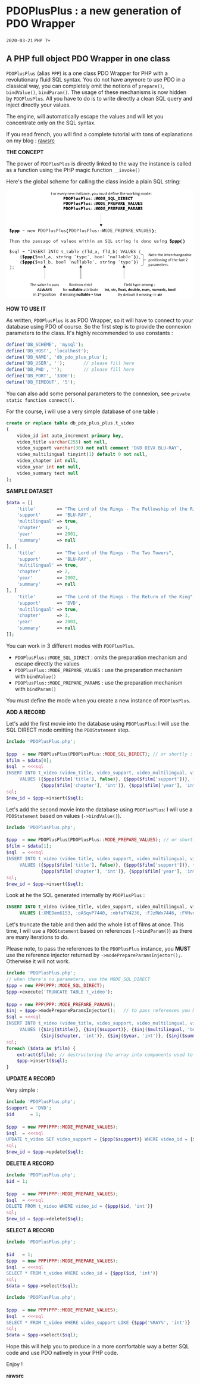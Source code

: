 # **PDOPlusPlus : a new generation of PDO Wrapper**

`2020-03-21` `PHP 7+`

## **A PHP full object PDO Wrapper in one class**

`PDOPlusPlus` (alias `PPP`) is a one class PDO Wrapper for PHP with a revolutionary fluid SQL syntax. 
You do not have anymore to use PDO in a classical way, you can completely omit the notions of 
`prepare()`, `bindValue()`, `bindParam()`. The usage of these mechanisms is now hidden by `PDOPlusPlus`. 
All you have to do is to write directly a clean SQL query and inject directly your values.

The engine, will automatically escape the values and will let you concentrate only on the SQL syntax.

If you read french, you will find a complete tutorial with tons of explanations on my blog : [rawsrc](https://www.developpez.net/forums/blogs/32058-rawsrc/b9083/pdoplusplus-ppp-nouvelle-facon-dutiliser-pdo/)
     
 **THE CONCEPT**
 
 The power of `PDOPlusPlus` is directly linked to the way the instance is called as a function using the PHP magic function `__invoke()`
 
 Here's the global scheme for calling the class inside a plain SQL string:
 
 ![PDOPlusPlus Concept](/PDOPlusPlusConcept.png)
 
**HOW TO USE IT**

As written, `PDOPlusPlus` is as PDO Wrapper, so it will have to connect to your database using PDO of course.
So the first step is to provide the connexion parameters to the class. It's highly recommended to use constants : 
```php
define('DB_SCHEME', 'mysql');
define('DB_HOST', 'localhost');
define('DB_NAME', 'db_pdo_plus_plus');
define('DB_USER', '');       // please fill here
define('DB_PWD', '');        // please fill here
define('DB_PORT', '3306');
define('DB_TIMEOUT', '5');
```
You can also add some personal parameters to the connexion, see `private static function connect()`.

For the course, i will use a very simple database of one table :
```sql
create or replace table db_pdo_plus_plus.t_video
(
	video_id int auto_increment primary key,
	video_title varchar(255) not null,
	video_support varchar(30) not null comment 'DVD DIVX BLU-RAY',
	video_multilingual tinyint(1) default 0 not null,
	video_chapter int null,
	video_year int not null,
	video_summary text null
);   
``` 

**SAMPLE DATASET**
```php
$data = [[
    'title'        => "The Lord of the Rings - The Fellowship of the Ring",
    'support'      => 'BLU-RAY',
    'multilingual' => true,
    'chapter'      => 1,
    'year'         => 2001,
    'summary'      => null
], [
    'title'        => "The Lord of the Rings - The Two Towers",
    'support'      => 'BLU-RAY',
    'multilingual' => true,
    'chapter'      => 2,
    'year'         => 2002,
    'summary'      => null
], [
    'title'        => "The Lord of the Rings - The Return of the King",
    'support'      => 'DVD',
    'multilingual' => true,
    'chapter'      => 3,
    'year'         => 2003,
    'summary'      => null
]];
```

You can work in 3 different modes with `PDOPlusPlus`.
- `PDOPlusPlus::MODE_SQL_DIRECT` : omits the preparation mechanism and escape directly the values
- `PDOPlusPlus::MODE_PREPARE_VALUES` : use the preparation mechanism with `bindValue()`
- `PDOPlusPlus::MODE_PREPARE_PARAMS` : use the preparation mechanism with `bindParam()`

You must define the mode when you create a new instance of `PDOPlusPlus`.

**ADD A RECORD**

Let's add the first movie into the database using `PDOPlusPlus`:
I will use the SQL DIRECT mode omitting the `PDOStatement` step. 
```php
include 'PDOPlusPlus.php';

$ppp  = new PDOPlusPlus(PDOPlusPlus::MODE_SQL_DIRECT); // or shortly : new PPP(PPP::MODE_SQL_DIRECT); 
$film = $data[0];
$sql  = <<<sql
INSERT INTO t_video (video_title, video_support, video_multilingual, video_chapter, video_year, video_summary)
     VALUES ({$ppp($film['title'], false)}, {$ppp($film['support'])}, {$ppp($film['multilingual'], 'bool', false)},
             {$ppp($film['chapter'], 'int')}, {$ppp($film['year'], 'int', false)}, {$ppp($film['summary'])})
sql;
$new_id = $ppp->insert($sql);
```

Let's add the second movie into the database using `PDOPlusPlus`:
I will use a `PDOStatement` based on values (`->bindValue()`). 
```php
include 'PDOPlusPlus.php';

$ppp  = new PDOPlusPlus(PDOPlusPlus::MODE_PREPARE_VALUES); // or shortly : new PPP(PPP::MODE_PREPARE_VALUES);
$film = $data[1];
$sql  = <<<sql
INSERT INTO t_video (video_title, video_support, video_multilingual, video_chapter, video_year, video_summary)
     VALUES ({$ppp($film['title'], false)}, {$ppp($film['support'])}, {$ppp($film['multilingual'], 'bool', false)},
             {$ppp($film['chapter'], 'int')}, {$ppp($film['year'], 'int', false)}, {$ppp($film['summary'])})
sql;
$new_id = $ppp->insert($sql);
```
Look at he the SQL generated internally by `PDOPlusPlus` : 
```sql
INSERT INTO t_video (video_title, video_support, video_multilingual, video_chapter, video_year, video_summary) 
     VALUES (:XMEDem6153, :oASqvP7440, :mbfaTY4236, :FJzRWx7446, :FVHvqL4843, :tcCvZo8956);
```

Let's truncate the table and then add the whole list of films at once.
This time, I will use a `PDOStatement` based on references (`->bindParam()`) as there are many iterations to do.

Please note, to pass the references to the `PDOPlusPlus` instance, you **MUST** use the reference injector
returned by `->modePrepareParamsInjector();`. Otherwise it will not work.
```php
include 'PDOPlusPlus.php';
// when there's no parameters, use the MODE_SQL_DIRECT
$ppp = new PPP(PPP::MODE_SQL_DIRECT);
$ppp->execute('TRUNCATE TABLE t_video');

$ppp = new PPP(PPP::MODE_PREPARE_PARAMS);
$inj = $ppp->modePrepareParamsInjector();   // to pass references you MUST use this injector 
$sql = <<<sql
INSERT INTO t_video (video_title, video_support, video_multilingual, video_chapter, video_year, video_summary)
     VALUES ({$inj($title)}, {$inj($support)}, {$inj($multilingual, 'bool')},
             {$inj($chapter, 'int')}, {$inj($year, 'int')}, {$inj($summary)})
sql;
foreach ($data as $film) {
    extract($film); // destructuring the array into components used to populate the references declared just above
    $ppp->insert($sql); 
}
``` 

**UPDATE A RECORD**

Very simple : 
```php
include 'PDOPlusPlus.php';
$support = 'DVD';
$id      = 1;

$ppp  = new PPP(PPP::MODE_PREPARE_VALUES);
$sql  = <<<sql
UPDATE t_video SET video_support = {$ppp($support)} WHERE video_id = {$ppp($id, 'int')}
sql;
$new_id = $ppp->update($sql);
```

**DELETE A RECORD** 
```php
include 'PDOPlusPlus.php';
$id = 1;

$ppp  = new PPP(PPP::MODE_PREPARE_VALUES);
$sql  = <<<sql
DELETE FROM t_video WHERE video_id = {$ppp($id, 'int')}
sql;
$new_id = $ppp->delete($sql);
```

**SELECT A RECORD** 
```php
include 'PDOPlusPlus.php';

$id   = 1;
$ppp  = new PPP(PPP::MODE_PREPARE_VALUES);
$sql  = <<<sql
SELECT * FROM t_video WHERE video_id = {$ppp($id, 'int')}
sql;
$data = $ppp->select($sql);
```

```php
include 'PDOPlusPlus.php';

$ppp  = new PPP(PPP::MODE_PREPARE_VALUES);
$sql  = <<<sql
SELECT * FROM t_video WHERE video_support LIKE {$ppp('%RAY%', 'int')}
sql;
$data = $ppp->select($sql);
```

Hope this will help you to produce in a more comfortable way a better SQL code and use PDO natively in your PHP code.

Enjoy ! 

**rawsrc**  
